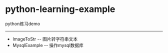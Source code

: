 # python-learning-example
python练习demo

-------------------------------------------------

* ImageToStr -- 图片转字符串文本
* MysqlExample -- 操作mysql数据库

